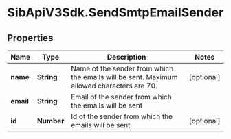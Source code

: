 # SibApiV3Sdk.SendSmtpEmailSender

## Properties
Name | Type | Description | Notes
------------ | ------------- | ------------- | -------------
**name** | **String** | Name of the sender from which the emails will be sent. Maximum allowed characters are 70. | [optional] 
**email** | **String** | Email of the sender from which the emails will be sent | 
**id** | **Number** | Id of the sender from which the emails will be sent | [optional] 


